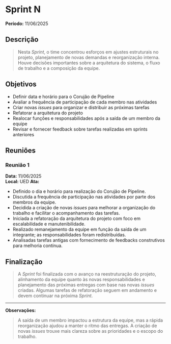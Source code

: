 # Sprint N  
**Período:** 11/06/2025

## Descrição  
> Nesta _Sprint_, o time concentrou esforços em ajustes estruturais no projeto, planejamento de novas demandas e reorganização interna. Houve decisões importantes sobre a arquitetura do sistema, o fluxo de trabalho e a composição da equipe.

## Objetivos  
- Definir data e horário para o Corujão de Pipeline  
- Avaliar a frequência de participação de cada membro nas atividades  
- Criar novas _issues_ para organizar e distribuir as próximas tarefas  
- Refatorar a arquitetura do projeto  
- Realocar funções e responsabilidades após a saída de um membro da equipe  
- Revisar e fornecer feedback sobre tarefas realizadas em sprints anteriores  

## Reuniões  

### Reunião 1  
**Data:** 11/06/2025  
**Local:** UED
**Ata:**  
- Definido o dia e horário para realização do Corujão de Pipeline.  
- Discutida a frequência de participação nas atividades por parte dos membros da equipe.  
- Decidida a criação de novas _issues_ para melhorar a organização do trabalho e facilitar o acompanhamento das tarefas.  
- Iniciada a refatoração da arquitetura do projeto com foco em escalabilidade e manutenibilidade.  
- Realizado remanejamento da equipe em função da saída de um integrante; as responsabilidades foram redistribuídas.  
- Analisadas tarefas antigas com fornecimento de feedbacks construtivos para melhoria contínua.

## Finalização  
> A _Sprint_ foi finalizada com o avanço na reestruturação do projeto, alinhamento da equipe quanto às novas responsabilidades e planejamento das próximas entregas com base nas novas _issues_ criadas. Algumas tarefas de refatoração seguem em andamento e devem continuar na próxima _Sprint_.

---

**Observações:**  
> A saída de um membro impactou a estrutura da equipe, mas a rápida reorganização ajudou a manter o ritmo das entregas. A criação de novas _issues_ trouxe mais clareza sobre as prioridades e o escopo do trabalho.
